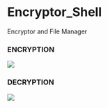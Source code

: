 # Encryptor_Shell

Encryptor and File Manager

<h3> ENCRYPTION </h3>

<img src="https://github.com/AngelSecurityTeam/Encryptor_Shell/blob/master/ENCRYPTION.png">

<h3> DECRYPTION </h3>

<img src="https://github.com/AngelSecurityTeam/Encryptor_Shell/blob/master/DECRYPTION.png">

